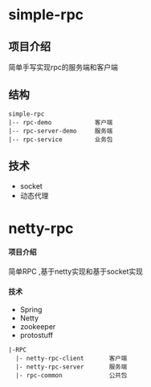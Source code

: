 
# simple-rpc

## 项目介绍
简单手写实现rpc的服务端和客户端

## 结构
```text
simple-rpc
|-- rpc-demo            客户端
|-- rpc-server-demo     服务端
|-- rpc-service         业务包

```

## 技术
- socket
- 动态代理


# netty-rpc

#### 项目介绍
简单RPC ,基于netty实现和基于socket实现 

#### 技术

- Spring
- Netty
- zookeeper
- protostuff

```
|-RPC
  |- netty-rpc-client       客户端
  |- netty-rpc-server       服务端
  |- rpc-common             公共包

```
